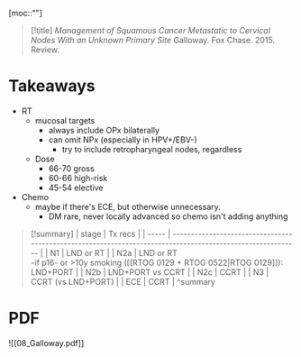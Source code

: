 [moc::""]
>[!title]
> _Management of Squamous Cancer Metastatic to Cervical Nodes With an Unknown Primary Site_
> Galloway. Fox Chase. 2015. Review.

# Takeaways
- RT
	- mucosal targets
		- always include OPx bilaterally 
		- can omit NPx (especially in HPV+/EBV-)
			- try to include retropharyngeal nodes, regardless
	- Dose
		- 66-70 gross
		- 60-66 high-risk
		- 45-54 elective
- Chemo
	- maybe if there's ECE, but otherwise unnecessary.
		- DM rare, never locally advanced so chemo isn't adding anything



>[!summary]
>| stage | Tx recs                                                                                                     |
>| ----- | ----------------------------------------------------------------------------------------------------------- |
>| N1    | LND or RT                                                                                                   |
>| N2a   | LND or RT<br> -if p16- or >10y smoking ([[RTOG 0129 + RTOG 0522\|RTOG 0129]]): LND+PORT |
>| N2b   | LND+PORT vs CCRT                                                                                            |
>| N2c   | CCRT                                                                                                        |
>| N3    | CCRT (vs LND+PORT)                                                                                          |
>| ECE   | CCRT                                                                                                        | 
>^summary

# PDF
![[08_Galloway.pdf]]
